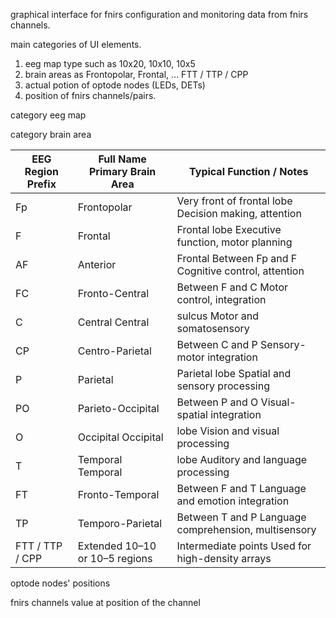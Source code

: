 graphical interface for fnirs configuration and monitoring data from fnirs channels.

main categories of UI elements. 
1. eeg map type such as 10x20, 10x10, 10x5
2. brain areas as Frontopolar, Frontal, ... FTT / TTP / CPP
3. actual potion of optode nodes (LEDs, DETs)
4. position of fnirs channels/pairs.


category eeg map

category brain area

| EEG Region Prefix |	Full Name	Primary Brain Area |	Typical Function / Notes |
|-------------------|------------------------------|---------------------------|
| Fp | Frontopolar  | Very front of frontal lobe	Decision making, attention |
| F	 | Frontal	    | Frontal lobe	Executive function, motor planning |
| AF | Anterior     | Frontal	Between Fp and F	Cognitive control, attention |
| FC | Fronto-Central |	Between F and C	Motor control, integration |
| C  | Central	Central | sulcus	Motor and somatosensory |
| CP | Centro-Parietal |	Between C and P	Sensory-motor integration |
| P	 | Parietal	       | Parietal lobe	Spatial and sensory processing |
| PO | Parieto-Occipital |	Between P and O	Visual-spatial integration |
| O	 | Occipital	Occipital | lobe	Vision and visual processing |
| T	 | Temporal	Temporal | lobe	Auditory and language processing |
| FT |	Fronto-Temporal | 	Between F and T	Language and emotion integration |
| TP |	Temporo-Parietal |	Between T and P	Language comprehension, multisensory |
| FTT / TTP / CPP |	Extended 10–10 or 10–5 regions	| Intermediate points	Used for high-density arrays |

optode nodes' positions

fnirs channels value at position of the channel




